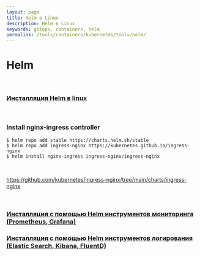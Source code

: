 ```yaml
---
layout: page
title: Helm в Linux
description: Helm в Linux
keywords: gitops, containers, helm
permalink: /tools/containers/kubernetes/tools/helm/
---
```


# Helm

<br/>

### [Инсталляция Helm в linux](/tools/containers/kubernetes/tools/helm/setup/)

<br/>

### Install nginx-ingress controller

```
$ helm repo add stable https://charts.helm.sh/stable
$ helm repo add ingress-nginx https://kubernetes.github.io/ingress-nginx
$ helm install nginx-ingress ingress-nginx/ingress-nginx
```

<br/>

https://github.com/kubernetes/ingress-nginx/tree/main/charts/ingress-nginx

<br/>

### [Инсталляция с помощью Helm инструментов мониторинга (Prometheus, Grafana)](/tools/containers/kubernetes/tools/helm/monitoring/)

### [Инсталляция с помощью Helm инструментов логирования (Elastic Search, Kibana, FluentD)](/tools/containers/kubernetes/tools/helm/logging/)
